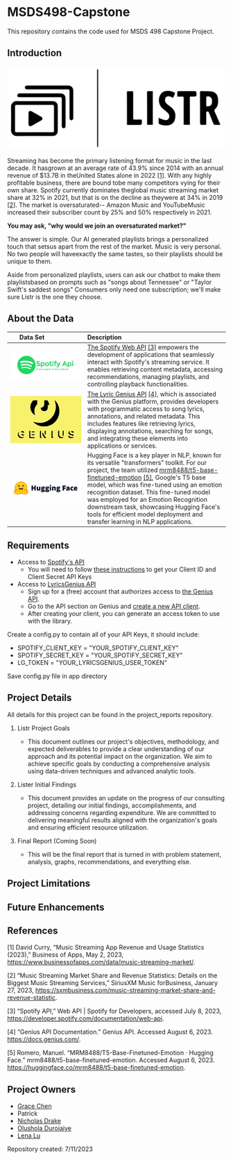 # MSDS498-Capstone
This repository contains the code used for MSDS 498 Capstone Project.

## Introduction
![listr_logo](images/Listr_Logo.svg)

Streaming has become the primary listening format for music in the last decade. It hasgrown at an average rate of 43.9% since 2014 with an annual revenue of $13.7B in theUnited States alone in 2022 [[1]](#1). With any highly profitable business, there are bound tobe many competitors vying for their own share. Spotify currently dominates theglobal music streaming market share at 32% in 2021, but that is on the decline as theywere at 34% in 2019 [[2]](#2). The market is oversaturated-- Amazon Music and YouTubeMusic increased their subscriber count by 25% and 50% respectively in 2021.

**You may ask, "why would we join an oversaturated market?"**

The answer is simple. Our AI generated playlists brings a personalized touch that setsus apart from the rest of the market. Music is very personal. No two people will haveexactly the same tastes, so their playlists should be unique to them.

Aside from personalized playlists, users can ask our chatbot to make them playlistsbased on prompts such as "songs about Tennessee" or "Taylor Swift's saddest songs"
Consumers only need one subscription; we'll make sure Listr is the one they choose.

## About the Data

|<div style="width:100px">Data Set</div>|Description|
|:-------------------------------------:|:----------|
|<img align="left" src="images/spotify_api.png"> | [The Spotify Web API](https://developer.spotify.com/documentation/web-api) [[3]](#3) empowers the development of applications that seamlessly interact with Spotify's streaming service. It enables retrieving content metadata, accessing recommendations, managing playlists, and controlling playback functionalities. |
| <img align="left" src="images/genius_logo.png"> | [The Lyric Genius API](https://docs.genius.com/) [[4]](#4), which is associated with the Genius platform, provides developers with programmatic access to song lyrics, annotations, and related metadata. This includes features like retrieving lyrics, displaying annotations, searching for songs, and integrating these elements into applications or services. |
| <img align="left" src="images/hf_logo.png"> | Hugging Face is a key player in NLP, known for its versatile "transformers" toolkit. For our project, the team utilized [mrm8488/t5-base-finetuned-emotion](https://huggingface.co/mrm8488/t5-base-finetuned-emotion) [[5]](#5), Google's T5 base model, which was fine-tuned using an emotion recognition dataset. This fine-tuned model was employed for an Emotion Recognition downstream task, showcasing Hugging Face's tools for efficient model deployment and transfer learning in NLP applications.

## Requirements
- Access to [Spotify's API](https://developer.spotify.com/documentation/web-api)
    - You will need to follow [these instructions](https://docs.google.com/document/d/1jyA7lVMDGPY58dkp6uqyZzQIvDeGvZ6be5VlswqpvPg/edit) to get your Client ID and Client Secret API Keys
- Access to [LyricsGenius API](https://lyricsgenius.readthedocs.io/en/master/index.html)
    - Sign up for a (free) account that authorizes access to [the Genius API](https://genius.com/signup_or_login).
    - Go to the API section on Genius and [create a new API client](https://genius.com/api-clients/new).
    - After creating your client, you can generate an access token to use with the library.
    
Create a config.py to contain all of your API Keys, it should include:
- SPOTIFY_CLIENT_KEY = "YOUR_SPOTIFY_CLIENT_KEY"
- SPOTIFY_SECRET_KEY = "YOUR_SPOTIFY_SECRET_KEY"
- LG_TOKEN = "YOUR_LYRICSGENIUS_USER_TOKEN"

Save config.py file in app directory

## Project Details
All details for this project can be found in the project_reports repository.

01. Listr Project Goals
    - This document outlines our project's objectives, methodology, and expected deliverables to provide a clear understanding of our approach and its potential impact on the organization. We aim to achieve specific goals by conducting a comprehensive analysis using data-driven techniques and advanced analytic tools.

02. Lister Initial Findings
    - This document provides an update on the progress of our consulting project, detailing our initial findings, accomplishments, and addressing concerns regarding expenditure. We are committed to delivering meaningful results aligned with the organization's goals and ensuring efficient resource utilization.

03. Final Report (Coming Soon)
    - This will be the final report that is turned in with problem statement, analysis, graphs, recommendations, and everything else.

## Project Limitations

## Future Enhancements

## References
<a id="1">[1]</a>
David Curry, “Music Streaming App Revenue and Usage Statistics (2023),” Business of Apps, May 2, 2023, https://www.businessofapps.com/data/music-streaming-market/.

<a id="2">[2]</a>
“Music Streaming Market Share and Revenue Statistics: Details on the Biggest Music Streaming Services,” SiriusXM Music forBusiness, January 27, 2023, https://sxmbusiness.com/music-streaming-market-share-and-revenue-statistic.

<a id="3">[3]</a>
“Spotify API,” Web API | Spotify for Developers, accessed July 8, 2023, https://developer.spotify.com/documentation/web-api.

<a id="4">[4]</a>
“Genius API Documentation.” Genius API. Accessed August 6, 2023. https://docs.genius.com/.

<a id="5">[5]</a>
Romero, Manuel. “MRM8488/T5-Base-Finetuned-Emotion · Hugging Face.” mrm8488/t5-base-finetuned-emotion. Accessed August 6, 2023. https://huggingface.co/mrm8488/t5-base-finetuned-emotion. 

## Project Owners
- [Grace Chen](https://github.com/grchen99)
- Patrick
- [Nicholas Drake](https://github.com/DrakeData)
- [Olushola Durojaiye](https://github.com/oluduroj)
- [Lena Lu](https://github.com/lenaxlu)

Repository created: 7/11/2023
